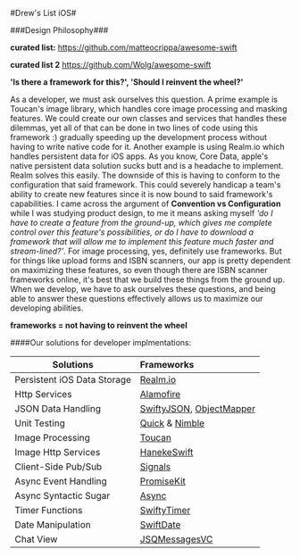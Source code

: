 
#Drew's List iOS#

###Design Philosophy###

**curated list:** https://github.com/matteocrippa/awesome-swift

**curated list 2** https://github.com/Wolg/awesome-swift

**'Is there a framework for this?', 'Should I reinvent the wheel?'**

As a developer, we must ask ourselves this question. A prime example is Toucan's image library, which handles core image processing and masking features. We could create our own classes and services that handles these dilemmas, yet all of that can be done in two lines of code using this framework :) gradually speeding up the development process without having to write native code for it. Another example is using Realm.io which handles persistent data for iOS apps. As you know, Core Data, apple's native persistent data solution sucks butt and is a headache to implement. Realm solves this easily. The downside of this is having to conform to the configuration that said framework. This could severely handicap a team's ability to create new features since it is now bound to said framework's capabilities. I came across the argument of **Convention vs Configuration** while I was studying product design, to me it means asking myself *'do I have to create a feature from the ground-up, which gives me complete control over this feature's possibilities, or do I have to download a framework that will allow me to implement this feature much faster and stream-lined?'*. For image processing, yes, definitely use frameworks. But for things like upload forms and ISBN scanners, our app is pretty dependent on maximizing these features, so even though there are ISBN scanner frameworks online, it's best that we build these things from the ground up. When we develop, we have to ask ourselves these questions, and being able to answer these questions effectively allows us to maximize our developing abilities.

**frameworks = not having to reinvent the wheel**

####Our solutions for developer implmentations:

| Solutions | Frameworks |
| --------------|:-----------|
| Persistent iOS Data Storage | [Realm.io](https://realm.io/) |
| Http Services | [Alamofire](https://github.com/Alamofire/Alamofire) |
| JSON Data Handling | [SwiftyJSON](https://github.com/SwiftyJSON/SwiftyJSON), [ObjectMapper](https://github.com/Hearst-DD/ObjectMapper) |
| Unit Testing | [Quick](https://github.com/Quick/Quick) & [Nimble](https://github.com/Quick/Nimble) |
| Image Processing | [Toucan](https://github.com/gavinbunney/Toucan) |
| Image Http Services | [HanekeSwift](https://github.com/Haneke/HanekeSwift) |
| Client-Side Pub/Sub | [Signals](https://github.com/artman/Signals) |
| Async Event Handling | [PromiseKit](https://github.com/mxcl/PromiseKit) |
| Async Syntactic Sugar | [Async](https://github.com/duemunk/Async) |
| Timer Functions | [SwiftyTimer](https://github.com/radex/SwiftyTimer) |
| Date Manipulation | [SwiftDate](https://github.com/malcommac/SwiftDate) |
| Chat View | [JSQMessagesVC](https://github.com/jessesquires/JSQMessagesViewController) |

